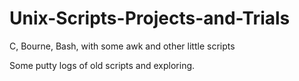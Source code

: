 # Unix-Scripts-Projects-and-Trials
C, Bourne, Bash, with some awk and other little scripts

Some putty logs of old scripts and exploring.
